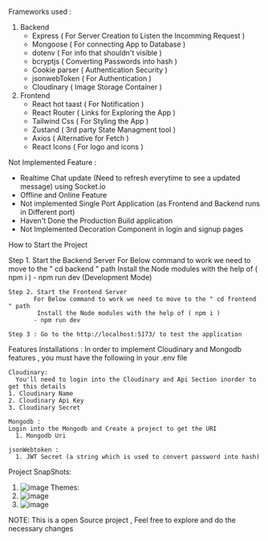 Frameworks used :
  1. Backend
     - Express ( For Server Creation to Listen the Incomming Request )
     - Mongoose ( For connecting App to Database )
     - dotenv ( For info that shouldn't visible  )
     - bcryptjs ( Converting Passwords into hash )
     - Cookie parser ( Authentication Security )
     - jsonwebToken ( For Authentication )
     - Cloudinary ( Image Storage Container )
  2. Frontend
     - React hot taast ( For Notification )
     - React Router ( Links for Exploring the App )
     - Tailwind Css ( For Styling the App )
     - Zustand ( 3rd party State Managment tool )
     - Axios ( Alternative for Fetch )
     - React Icons ( For logo and icons )
     
       
Not Implemented Feature : 
  - Realtime Chat update (Need to refresh everytime to see a updated message) using Socket.io
  - Offline and Online Feature
  - Not implemented Single Port Application (as Frontend and Backend runs in Different port)
  - Haven't Done the Production Build application
  - Not Implemented Decoration Component in login and signup pages
    
  
  How to Start the Project  
  
  Step 1. Start the Backend Server 
           For Below command to work we need to move to the " cd backend " path 
           Install the Node modules with the help of ( npm i )
           - npm run dev (Development Mode)


    Step 2. Start the Frontend Server 
           For Below command to work we need to move to the " cd frontend " path 
            Install the Node modules with the help of ( npm i )
           - npm run dev
           
    Step 3 : Go to the http://localhost:5173/ to test the application


  Features Installations :
    In order to implement Cloudinary and Mongodb features , you must have the following in your .env file 

    
    Cloudinary:
      You'll need to login into the Cloudinary and Api Section inorder to get this details
    1. Cloudinary Name
    2. Cloudinary Api Key
    3. Cloudinary Secret
    
    Mongodb :
    Login into the Mongodb and Create a project to get the URI
      1. Mongodb Uri

    jsonWebtoken :
      1. JWT Secret (a string which is used to convert password into hash)


Project SnapShots:
  

1. ![image](https://github.com/user-attachments/assets/61fb58ed-678c-42da-9625-631c337c3cdc)
  Themes:
2. ![image](https://github.com/user-attachments/assets/a0c49bc5-f24c-429f-aff8-d751ff9e6958)
3. ![image](https://github.com/user-attachments/assets/25d1b14b-7d52-480a-9c32-89d792b34094)



NOTE: This is a open Source project , Feel free to explore and do the necessary changes 
